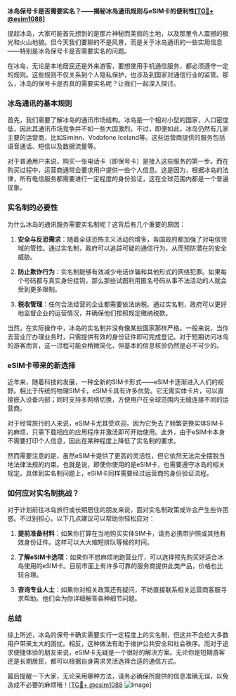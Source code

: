 **冰岛保号卡是否需要实名？——揭秘冰岛通讯规则与eSIM卡的便利性[[TG💪+ @esim1088](https://t.me/s/esim1088)]**

提起冰岛，大家可能首先想到的是那片神秘而美丽的土地，以及那里令人震撼的极光和火山地貌。但今天我们要聊的不是风景，而是关于冰岛通讯的一些实用信息——特别是冰岛保号卡是否需要实名的问题。

在冰岛，无论是本地居民还是外来游客，要想使用手机通信服务，都必须遵守一定的规则。这些规则不仅关系到个人隐私保护，也涉及到国家对通信行业的监管。那么，冰岛的保号卡是否真的需要实名呢？让我们一起深入探讨。

### 冰岛通讯的基本规则

首先，我们需要了解冰岛的通讯市场结构。冰岛是一个相对小型的国家，人口密度低，因此其通讯市场竞争并不如一些大国激烈。不过，即便如此，冰岛仍然有几家主要的运营商，比如Siminn、Vodafone Iceland等。这些运营商提供的服务包括语音通话、短信以及数据流量等。

对于普通用户来说，购买一张电话卡（即保号卡）是接入这些服务的第一步。而在购买过程中，运营商通常会要求用户提供一些个人信息。这是因为，根据冰岛的法律，所有电信服务都需要进行一定程度的身份验证，这在全球范围内都是一个普遍现象。

### 实名制的必要性

为什么冰岛的通讯服务需要实名制呢？这背后有几个重要的原因：

1. **安全与反恐需求**：随着全球恐怖主义活动的增多，各国政府都加强了对电信领域的管控。通过实名制，政府可以追踪可疑的通信行为，从而预防潜在的安全威胁。
   
2. **防止欺诈行为**：实名制能够有效减少电话诈骗和其他形式的网络犯罪。如果每个号码都与真实身份挂钩，那么那些试图利用匿名号码从事不法活动的人就会受到更多限制。

3. **税收管理**：任何合法经营的企业都需要依法纳税。通过实名制，政府可以更好地监督企业的运营情况，并确保他们按照规定缴纳税款。

当然，在实际操作中，冰岛的实名制并没有像某些国家那样严格。一般来说，当你去营业厅办理业务时，只需提供有效的身份证件即可完成登记。对于短期访问冰岛的游客而言，这一过程可能会稍微简化，但基本的信息核验仍然是必不可少的。

### eSIM卡带来的新选择

近年来，随着科技的发展，一种全新的SIM卡形式——eSIM卡逐渐进入人们的视野。相比于传统的物理SIM卡，eSIM卡具有许多优势。它无需实体卡片，可以直接嵌入设备内部；同时支持多网络切换，方便用户在全球范围内无缝连接不同的运营商。

对于经常旅行的人来说，eSIM卡尤其受欢迎。因为它免去了频繁更换实体SIM卡的麻烦，只需下载相应的应用程序并激活即可开始使用。此外，由于eSIM卡本身不需要打印个人信息，因此在某种程度上降低了实名制的要求。

然而需要注意的是，虽然eSIM卡提供了更高的灵活性，但它依然无法完全摆脱当地法律法规的约束。也就是说，即使你使用的是eSIM卡，也需要遵守冰岛的相关规定。具体到实名制问题上，eSIM卡同样需要经过运营商的身份验证流程。

### 如何应对实名制挑战？

对于计划前往冰岛旅行或长期居住的朋友来说，面对实名制政策或许会产生些许困惑。不过别担心，以下几点建议可以帮助你轻松应对：

1. **提前准备材料**：如果你打算在当地购买实体SIM卡，请务必携带护照或其他有效身份证件。这样可以大大缩短排队等候的时间。

2. **了解eSIM卡选项**：如果你不想麻烦地跑营业厅，可以选择预先购买好适合冰岛使用的eSIM卡。目前市面上有许多可靠的服务商提供此类产品，价格也比较合理。

3. **咨询专业人士**：如果你对相关政策还有疑问，不妨直接联系相关运营商客服寻求帮助。他们会为你详细解答各种细节问题。

### 总结

综上所述，冰岛的保号卡确实需要实行一定程度上的实名制，但这并不会给大多数用户带来太大的困扰。相反，这种做法有助于维护公共安全和社会秩序。而对于追求便捷体验的朋友来说，eSIM卡无疑是一个很好的解决方案。无论你是短期游客还是长期居民，都可以根据自身需求灵活选择合适的通信方式。

最后提醒一下大家，无论采用哪种方法，请务必确保所提供的信息准确无误，以免造成不必要的麻烦哦！[[TG💪+ @esim1088](https://t.me/s/esim1088) ![Image](https://i.postimg.cc/4NQfJmqS/Snipaste-2025-05-13-00-14-12.png)]